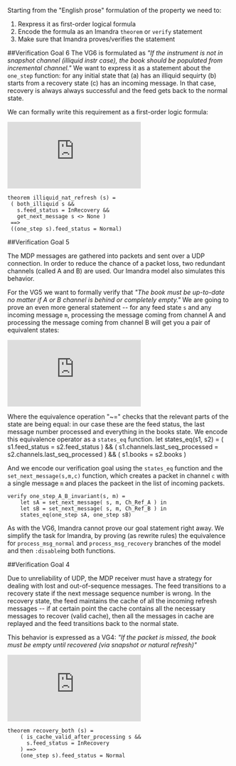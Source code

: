 Starting from the "English prose" formulation of the property we need to:

1. Rexpress it as first-order logical formula 
2. Encode the formula as an Imandra `theorem` or `verify` statement 
3. Make sure that Imandra proves/verifies the statement 

##Verification Goal 6
The VG6 is formulated as *"If the instrument is not in snapshot channel
(illiquid instr case), the book should be populated from incremental channel."*
We want to express it as a statement about the `one_step` function: for any
initial state that (a)  has  an illiquid sequirty (b) starts from a recovery
state (c) has an incoming message. In that case, recovery is always always
successful and the feed gets back to the normal state.  

We can formally write this requirement as a first-order logic formula:

![vg6](http://latex.codecogs.com/gif.latex?%5Cforall&space;s&space;%5Cleft%5B&space;%28Illiquid%28s%29%5Cland&space;InRecovery%28s%29&space;%5Cland&space;HasMessage%28s%29%29&space;%5Crightarrow&space;Normal%28one%5C_step%28s%29%29&space;%5Cright%5D)


    theorem illiquid_nat_refresh (s) =
     ( both_illiquid s &&
       s.feed_status = InRecovery &&
       get_next_message s <> None )
     ==>
     ((one_step s).feed_status = Normal)



##Verification Goal 5

The MDP messages are gathered into packets and sent over a UDP connection. In
order to reduce the chance of a packet loss, two redundant channels (called A
and B) are used. Our Imandra model also simulates this behavior.

For the VG5 we want to formally verify that *"The book must be up-to-date no
matter if A or B channel is behind or completely empty."*  We are going to
prove an even more general statement -- for any feed state `s` and any incoming
message `m`, processing the message coming from channel A and processing the
message coming from channel B will get you a pair of equivalent states:

![vg5](http://latex.codecogs.com/gif.latex?%5Cforall%20s%20%5Cforall%20m%20%5Cleft%5B%20one%5C_step%28setA%28s%2Cm%29%29%20%5Csimeq%20one%5C_step%28setB%28s%2Cm%29%29%20%5Cright%5D)

Where the equivalence operation "~=" checks that the relevant parts of the
state are being equal: in our case these are the feed status, the last message
number processed and everything in the books state. We encode this equivalence
operator as a `states_eq` function. 
    let states_eq(s1, s2) =
        ( s1.feed_status = s2.feed_status ) &&
        ( s1.channels.last_seq_processed = s2.channels.last_seq_processed ) &&
        ( s1.books = s2.books ) 

And we encode our verification goal using the `states_eq` function and the
`set_next_message(s,m,c)` function, which creates a packet in channel `c` with
a single message `m` and places the packeet in the list of incoming packets. 

    verify one_step_A_B_invariant(s, m) = 
        let sA = set_next_message( s, m, Ch_Ref_A ) in
        let sB = set_next_message( s, m, Ch_Ref_B ) in
        states_eq(one_step sA, one_step sB)

As with the VG6, Imandra cannot prove our goal statement right away. We
simplify the task for Imandra, by proving (as rewrite rules) the equivalence
for `process_msg_normal` and `process_msg_recovery` branches of the model and
then `:disable`ing both functions.    

##Verification Goal 4

Due to unreliability of UDP, the MDP receiver must have a strategy for dealing
with lost and out-of-sequence messages. The feed transitions to a recovery
state if the next message sequence number is wrong. In the recovery state, the
feed maintains the cache of all the incoming refresh messages -- if at certain
point the cache contains all the necessary messages to recover (valid cache),
then all the messages in cache are replayed and the feed transitions back to
the normal state.

This behavior is expressed as a VG4: *"If the packet is missed, the book must
be empty until recovered (via snapshot or natural refresh)"* 



![vg4](http://latex.codecogs.com/gif.latex?%5Cforall%20s%20%5Cleft%5B%20%28InRecovery%28s%29%20%5Cland%20NextMessageMakesCacheValid%28s%29%29%20%5Crightarrow%20Normal%28one%5C_step%28s%29%29%29%29%20%5Cright%5D)

    theorem recovery_both (s) =
        ( is_cache_valid_after_processing s && 
          s.feed_status = InRecovery 
        ) ==>
        (one_step s).feed_status = Normal
